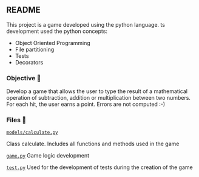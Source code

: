## README

This project is a game developed using the python language. ts development used the python concepts:

- Object Oriented Programming
- File partitioning
- Tests
- Decorators


### Objective :dart:
Develop a game that allows the user to type the result of a mathematical operation of subtraction, addition or multiplication between two numbers.
For each hit, the user earns a point. Errors are not computed :-)


### Files :page_with_curl:

[``models/calculate.py``](models\calculate.py) 

Class calculate. Includes all functions and methods used in the game

[``game.py``](game.py)
Game logic development

[``test.py``](test.py)
Used for the development of tests during the creation of the game


